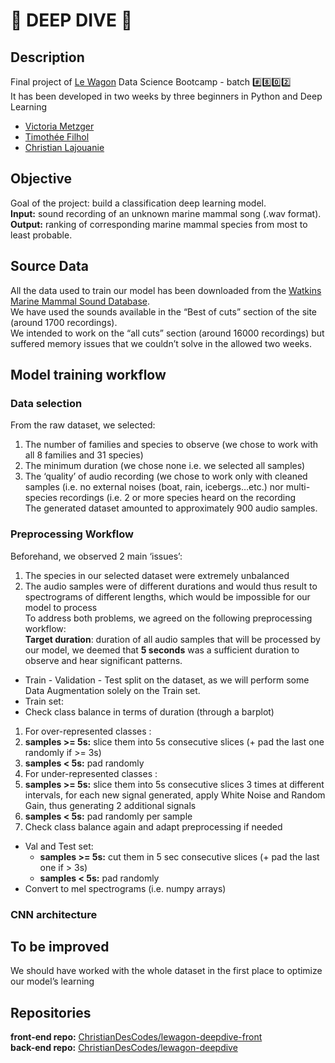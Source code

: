 # :whale: DEEP DIVE :dolphin:  

## Description  
Final project of [Le Wagon](https://www.lewagon.com/) Data Science Bootcamp - batch :hash::eight::zero::two:  
It has been developed in two weeks by three beginners in Python and Deep Learning  
- [Victoria Metzger](https://github.com/VictoriaMetzger)  
- [Timothée Filhol](https://github.com/timfilhol96)  
- [Christian Lajouanie](https://github.com/ChristianDesCodes)  

## Objective  
Goal of the project: build a classification deep learning model.  
**Input:** sound recording of an unknown marine mammal song (.wav format).  
**Output:** ranking of corresponding marine mammal species from most to least probable.  

## Source Data  
All the data used to train our model has been downloaded from the [Watkins Marine Mammal Sound Database](https://cis.whoi.edu/science/B/whalesounds).  
We have used the sounds available in the “Best of cuts” section of the site (around 1700 recordings).  
We intended to work on the “all cuts” section (around 16000 recordings) but suffered memory issues that we couldn’t solve in the allowed two weeks.  
  
## Model training workflow  
  
### Data selection  
From the raw dataset, we selected:  
1. The number of families and species to observe (we chose to work with all 8 families and 31 species)  
2. The minimum duration (we chose none i.e. we selected all samples)  
3. The ‘quality’ of audio recording (we chose to work only with cleaned samples (i.e. no external noises (boat, rain, icebergs…etc.) nor multi-species recordings (i.e. 2 or more species heard on the recording  
The generated dataset amounted to approximately 900 audio samples.  
  
### Preprocessing Workflow  
Beforehand, we observed 2 main ‘issues’:  
1. The species in our selected dataset were extremely unbalanced  
2. The audio samples were of different durations and would thus result to spectrograms of different lengths, which would be impossible for our model to process  
To address both problems, we agreed on the following preprocessing workflow:  
**Target duration**: duration of all audio samples that will be processed by our model, we deemed that **5 seconds** was a sufficient duration to observe and hear significant patterns.  
- Train - Validation - Test split on the dataset, as we will perform some Data Augmentation solely on the Train set.  
- Train set:  
- Check class balance in terms of duration (through a barplot)  

1. For over-represented classes :  
  1. **samples >= 5s:** slice them into 5s consecutive slices (+ pad the last one randomly if >= 3s)  
  2. **samples < 5s:** pad randomly  
2. For under-represented classes :  
  3. **samples >= 5s:** slice them into 5s consecutive slices 3 times at different intervals, for each new signal generated, apply White Noise and Random Gain, thus generating 2 additional signals  
  4. **samples < 5s:** pad randomly per sample  
3. Check class balance again and adapt preprocessing if needed  
  - Val and Test set:  
    - **samples >= 5s:** cut them in 5 sec consecutive slices (+ pad the last one if > 3s)  
    - **samples < 5s:** pad randomly  
- Convert to mel spectrograms (i.e. numpy arrays)  
  
### CNN architecture  
  
## To be improved  
We should have worked with the whole dataset in the first place to optimize our model’s learning  


## Repositories  
**front-end repo:** [ChristianDesCodes/lewagon-deepdive-front](https://github.com/ChristianDesCodes/lewagon-deepdive-front)  
**back-end repo:** [ChristianDesCodes/lewagon-deepdive](https://github.com/ChristianDesCodes/lewagon-deepdive)  
  
